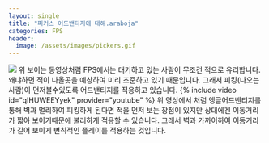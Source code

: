```yaml
---
layout: single
title: "피커스 어드밴티지에 대해.araboja"
categories: FPS
header:
  image: /assets/images/pickers.gif
---
```

<img src="/assets/images/pickers.gif">
위 보이는 동영상처럼 FPS에서는 대기하고 있는 사람이 무조건 적으로 유리합니다. 왜냐하면 적이 나올곳을 예상하여 미리 조준하고 있기 때문입니다.
그래서 피킹(나오는사람)이 먼저볼수있도록 어드밴티지를 적용하고 있습니다.
{% include video id="qIHUWEEYyek" provider="youtube" %}
위 영상에서 처럼 앵글어드밴티지를 통해 벽과 멀리하여 피킹하게 된다면 적을 먼저 보는 장점이 있지만 상대에겐 이동거리가 짧아 보이기때문에 불리하게 적용할 수 있습니다. 그래서 벽과 가까이하여 이동거리가 길어 보이게 변칙적인 플레이를 적용하는 것입니다.